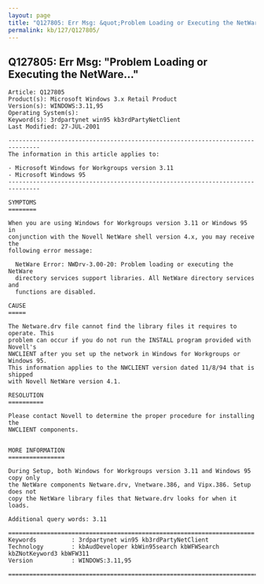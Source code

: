 ```yaml
---
layout: page
title: "Q127805: Err Msg: &quot;Problem Loading or Executing the NetWare...&quot;"
permalink: kb/127/Q127805/
---
```


## Q127805: Err Msg: &quot;Problem Loading or Executing the NetWare...&quot;

	Article: Q127805
	Product(s): Microsoft Windows 3.x Retail Product
	Version(s): WINDOWS:3.11,95
	Operating System(s): 
	Keyword(s): 3rdpartynet win95 kb3rdPartyNetClient
	Last Modified: 27-JUL-2001
	
	-------------------------------------------------------------------------------
	The information in this article applies to:
	
	- Microsoft Windows for Workgroups version 3.11 
	- Microsoft Windows 95 
	-------------------------------------------------------------------------------
	
	SYMPTOMS
	========
	
	When you are using Windows for Workgroups version 3.11 or Windows 95 in
	conjunction with the Novell NetWare shell version 4.x, you may receive the
	following error message:
	
	  NetWare Error: NWDrv-3.00-20: Problem loading or executing the NetWare
	  directory services support libraries. All NetWare directory services and
	  functions are disabled.
	
	CAUSE
	=====
	
	The Netware.drv file cannot find the library files it requires to operate. This
	problem can occur if you do not run the INSTALL program provided with Novell's
	NWCLIENT after you set up the network in Windows for Workgroups or Windows 95.
	This information applies to the NWCLIENT version dated 11/8/94 that is shipped
	with Novell NetWare version 4.1.
	
	RESOLUTION
	==========
	
	Please contact Novell to determine the proper procedure for installing the
	NWCLIENT components.
	
	
	MORE INFORMATION
	================
	
	During Setup, both Windows for Workgroups version 3.11 and Windows 95 copy only
	the NetWare components Netware.drv, Vnetware.386, and Vipx.386. Setup does not
	copy the NetWare library files that Netware.drv looks for when it loads.
	
	Additional query words: 3.11
	
	======================================================================
	Keywords          : 3rdpartynet win95 kb3rdPartyNetClient 
	Technology        : kbAudDeveloper kbWin95search kbWFWSearch kbZNotKeyword3 kbWFW311
	Version           : WINDOWS:3.11,95
	
	=============================================================================
	
